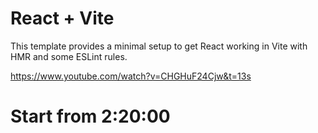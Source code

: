 # React + Vite

This template provides a minimal setup to get React working in Vite with HMR and some ESLint rules.


https://www.youtube.com/watch?v=CHGHuF24Cjw&t=13s

# Start from 2:20:00
